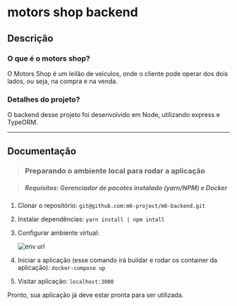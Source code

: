 
# motors shop backend

## Descrição

### O que é o motors shop?

O Motors Shop é um leilão de veículos, onde o cliente pode operar dos dois lados, ou seja, na compra e na venda.

### Detalhes do projeto?

O backend desse projeto foi desenvolvido em Node, utilizando express e TypeORM.

***

## Documentação

>### Preparando o ambiente local para rodar a aplicação

>##### Requisitos: Gerenciador de pacotes instalado (yarn/NPM) e Docker

1. Clonar o repositório: `git@github.com:m6-project/m6-backend.git`

2. Instalar dependências: `yarn install | npm intall`
   
3. Configurar ambiente virtual: 
   
   ![env url](https://cdn.discordapp.com/attachments/692881204256702536/1037719783761776660/unknown.png)

4. Iniciar a aplicação (esse comando irá buildar e rodar os container da aplicação): `docker-compose up`
   
5. Visitar aplicação: `localhost:3000`
   
Pronto, sua aplicação já deve estar pronta para ser utilizada.  



